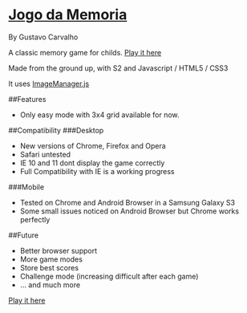 [Jogo da Memoria](http://gustavocarvalho.eti.br/memory-game)
===================

By Gustavo Carvalho

A classic memory game for childs. [Play it here](http://gustavocarvalho.eti.br/memory-game)

Made from the ground up, with S2 and Javascript / HTML5 / CSS3

It uses [ImageManager.js](http://gfcarvalho.github.io/ImageManager.js)

##Features
- Only easy mode with 3x4 grid available for now.

##Compatibility
###Desktop
- New versions of Chrome, Firefox and Opera
- Safari untested
- IE 10 and 11 dont display the game correctly
- Full Compatibility with IE is a working progress

###Mobile
- Tested on Chrome and Android Browser in a Samsung Galaxy S3
- Some small issues noticed on Android Browser but Chrome works perfectly

##Future
- Better browser support
- More game modes
- Store best scores
- Challenge mode (increasing difficult after each game)
- ... and much more


[Play it here](http://gustavocarvalho.eti.br/memory-game)

